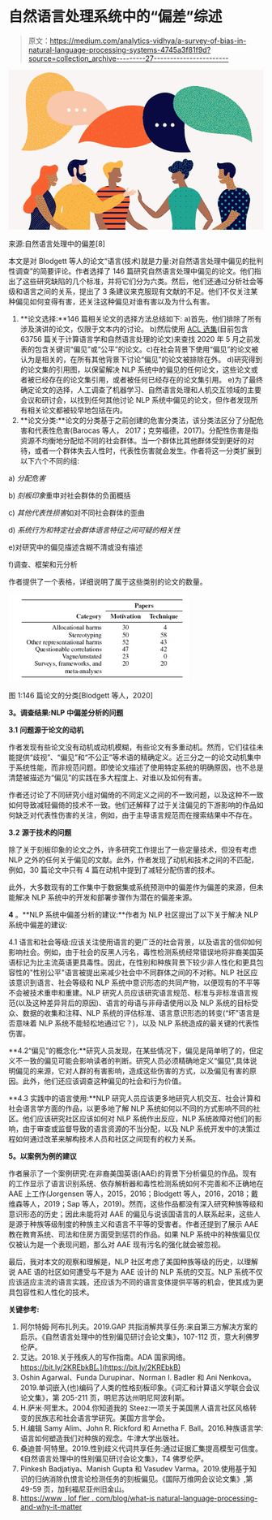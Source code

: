 # 自然语言处理系统中的“偏差”综述

> 原文：<https://medium.com/analytics-vidhya/a-survey-of-bias-in-natural-language-processing-systems-4745a3f81f9d?source=collection_archive---------27----------------------->

![](img/08450582a66180720b90bf08761b9f12.png)

来源:自然语言处理中的偏差[8]

本文是对 Blodgett 等人的论文“语言(技术)就是力量:对自然语言处理中偏见的批判性调查”的简要评论。作者选择了 146 篇研究自然语言处理中偏见的论文。他们指出了这些研究缺陷的几个标准，并将它们分为六类。然后，他们还通过分析社会等级和语言之间的关系，提出了 3 条建议来克服现有文献的不足。他们不仅关注某种偏见如何变得有害，还关注这种偏见对谁有害以及为什么有害。

1.  **论文选择:**146 篇相关论文的选择方法总结如下:
    a)首先，他们排除了所有涉及演讲的论文，仅限于文本内的讨论。
    b)然后使用 [ACL 选集](https://www.aclweb.org/anthology/)(目前包含 63756 篇关于计算语言学和自然语言处理的论文)来查找 2020 年 5 月之前发表的包含关键词“偏见”或“公平”的论文。c)在社会背景下使用“偏见”的论文被认为是相关的，在所有其他背景下讨论“偏见”的论文被排除在外。
    d)研究得到的论文集的引用图，以保留解决 NLP 系统中的偏见的任何论文，这些论文或者被已经存在的论文集引用，或者被任何已经存在的论文集引用。
    e)为了最终确定论文的选择，人工调查了机器学习、自然语言处理和人机交互领域的主要会议和研讨会，以找到任何其他讨论 NLP 系统中偏见的论文，但作者发现所有相关论文都被较早地包括在内。
2.  **论文分类:**论文的分类基于之前创建的危害分类法，该分类法区分了分配危害和代表性危害(Barocas 等人，
    2017；克劳福德，2017)。分配性伤害是指资源不均衡地分配给不同的社会群体。当一个群体比其他群体受到更好的对待，或者一个群体失去人性时，代表性伤害就会发生。作者将这一分类扩展到以下六个不同的组:

a) *分配危害*

b) *刻板印象*重申对社会群体的负面概括

c) *其他代表性损害*如对不同社会群体的歪曲

d) *系统行为和特定社会群体语言特征之间可疑的相关性*

e)对研究中的偏见描述含糊不清或没有描述

f)调查、框架和元分析

作者提供了一个表格，详细说明了属于这些类别的论文的数量。

![](img/eb3028a8ea994a45a094afb0adab0e77.png)

图 1:146 篇论文的分类[Blodgett 等人，2020]

**3。调查结果:NLP 中偏差分析的问题**

**3.1** **问题源于论文的动机**

作者发现有些论文没有动机或动机模糊，有些论文有多重动机。然而，它们往往未能提供“歧视”、“偏见”和“不公正”等术语的精确定义。近三分之一的论文动机集中于系统性能，而非规范问题。即使论文描述了使用特定系统的明确原因，也不总是清楚被描述为“偏见”的实践在多大程度上、对谁以及如何有害。

作者还讨论了不同研究小组对偏倚的不同定义之间的不一致问题，以及这种不一致如何导致减轻偏倚的技术不一致。他们还解释了过于关注偏见的下游影响的作品如何缺乏对代表性伤害的关注，例如，由于主导语言规范而在搜索结果中不存在。

**3.2** **源于技术的问题**

除了关于刻板印象的论文之外，许多研究工作提出了一些定量技术，但没有考虑 NLP 之外的任何关于偏见的文献。此外，作者发现了动机和技术之间的不匹配，例如，30 篇论文中只有 4 篇在动机中提到了减轻分配伤害的技术。

此外，大多数现有的工作集中于数据集或系统预测中的偏差作为偏差的来源，但未能解决 NLP 系统中的开发和部署步骤作为潜在的偏差来源。

**4** 。**NLP 系统中偏差分析的建议:**作者为 NLP 社区提出了以下关于解决 NLP 系统中偏差的建议:

4.1 语言和社会等级:应该关注使用语言的更广泛的社会背景，以及语言的信仰如何影响社会。例如，由于社会的反黑人污名，毒性检测系统经常错误地将非裔美国英语标记为比主流英语更具毒性。因此，在性别和种族背景下较少非人性化和更具包容性的"性别公平"语言被提出来减少社会中不同群体之间的不对称。NLP 社区应该意识到语言、社会等级和 NLP 系统中意识形态的共同产物，以便现有的不平等不会被技术重申和重建。NLP 研究人员应该研究语言规范、标准与非标准语言规范(以及这种差异背后的原因)、语言的母语与非母语使用以及 NLP 系统的目标受众、数据的收集和注释、NLP 系统的评估标准、语言意识形态的转变(“坏”语言是否意味着 NLP 系统不能轻松地通过它？)，以及 NLP 系统造成的最关键的代表性伤害。

**4.2“偏见”的概念化:**研究人员发现，在某些情况下，偏见是简单明了的，但定义不一致的偏见可能会影响读者的判断。研究人员必须精确地定义“偏见”,具体说明偏见的来源，它对人群的有害影响，造成这些伤害的方式，以及偏见有害的原因。此外，他们还应该调查这种偏见的社会和行为价值。

**4.3 实践中的语言使用:**NLP 研究人员应该更多地研究人机交互、社会计算和社会语言学方面的作品，以更多地了解 NLP 系统如何以不同的方式影响不同的社区。他们应该研究社区应该如何对 NLP 系统作出反应，NLP 系统故障对他们的影响，由于审查或监督导致的语言资源的不当分配，以及 NLP 系统开发中的决策过程如何通过改革来解构技术人员和社区之间现有的权力关系。

**5。以案例为例的建议**

作者展示了一个案例研究:在非裔美国英语(AAE)的背景下分析偏见的作品。现有的工作显示了语言识别系统、依存解析器和毒性检测系统如何不完善和不正确地在 AAE 上工作(Jorgensen 等人，2015，2016；Blodgett 等人，2016，2018；戴维森等人，2019；Sap 等人，2019)。然而，这些作品都没有深入研究种族等级和意识形态的历史；因此未能将对 AAE 的偏见与说该国语言的人联系起来，这些人是源于种族等级制度的种族主义和语言不平等的受害者。作者还提到了展示 AAE 教在教育系统、司法和住房方面受到惩罚的作品。如果 NLP 系统中的种族偏见仅仅被认为是一个表现问题，那么对 AAE 现有污名的强化就会被忽视。

最后，我对本文的观察和理解是，NLP 社区考虑了美国种族等级的历史，以理解说 AAE 语的社区如何遭受与不是为 AAE 设计的 NLP 系统的交互。NLP 系统不仅应该适应主流的语言实践，还应该为不同的语言变体提供平等的机会，使其成为更具包容性和人性化的技术。

**关键参考:**

1.  阿尔特姆·阿布扎列夫。2019.GAP 共指消解共享任务:来自第三方解决方案的启示。《自然语言处理中的性别偏见研讨会论文集》，107-112 页，意大利佛罗伦萨。
2.  艾达。2018.关于残疾人的写作指南。ADA 国家网络。https://bit.ly/2KREbkB[。](https://bit.ly/2KREbkB)
3.  Oshin Agarwal、Funda Durupinar、Norman I. Badler 和 Ani Nenkova。2019.单词嵌入(也)编码了人类的性格刻板印象。《词汇和计算语义学联合会议论文集》，第 205-211 页，明尼苏达州明尼阿波利斯。
4.  H.萨米·阿里木。2004.你知道我的 Steez:一项关于美国黑人语言社区风格转变的民族志和社会语言学研究。美国方言学会。
5.  H.编辑 Samy Alim、John R. Rickford 和 Arnetha F. Ball。2016.种族语言学:语言如何塑造我们对种族的观念。牛津大学出版社。
6.  桑迪普·阿特里。2019.性别歧义代词共享任务:通过证据汇集提高模型可信度。《自然语言处理中的性别偏见研讨会论文集》，T4 佛罗伦萨。
7.  Pinkesh Badjatiya、Manish Gupta 和 Vasudev Varma。2019.使用基于知识的归纳消除仇恨言论检测任务的刻板偏见。《国际万维网会议论文集》,第 49-59 页，加利福尼亚州旧金山。
8.  [https://www . lof fler . com/blog/what-is natural-language-processing-and-why-it-matter](https://www.loffler.com/blog/what-is-natural-language-processing-and-why-does-it-matter)